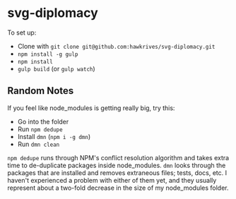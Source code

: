 # svg-diplomacy

To set up:

- Clone with `git clone git@github.com:hawkrives/svg-diplomacy.git`
- `npm install -g gulp`
- `npm install`
- `gulp build` (or `gulp watch`)


## Random Notes
If you feel like node_modules is getting really big, try this:

- Go into the folder
- Run `npm dedupe`
- Install `dmn` (`npm i -g dmn`)
- Run `dmn clean`

`npm dedupe` runs through NPM's conflict resolution algorithm and takes extra time to de-duplicate packages inside node_modules. `dmn` looks through the packages that are installed and removes extraneous files; tests, docs, etc. I haven't experienced a problem with either of them yet, and they usually represent about a two-fold decrease in the size of my node_modules folder.
